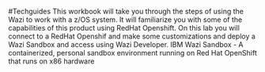 #Techguides
This workbook will take you through the steps of using the Wazi to work with a z/OS system.  It will familiarize you with some of the capabilities of this product using RedHat Openshift.
On this lab you will connect to a RedHat Openshif and make some customizations and deploy a Wazi Sandbox and access using Wazi Developer.
IBM Wazi Sandbox -  A containerized, personal sandbox environment running on Red Hat OpenShift that runs on x86 hardware
